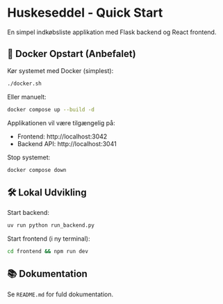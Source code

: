 # Huskeseddel - Quick Start

En simpel indkøbsliste applikation med Flask backend og React frontend.

## 🚀 Docker Opstart (Anbefalet)

Kør systemet med Docker (simplest):

```bash
./docker.sh
```

Eller manuelt:
```bash
docker compose up --build -d
```

Applikationen vil være tilgængelig på:
- Frontend: http://localhost:3042
- Backend API: http://localhost:3041

Stop systemet:
```bash
docker compose down
```

## 🛠️ Lokal Udvikling

Start backend:
```bash
uv run python run_backend.py
```

Start frontend (i ny terminal):
```bash
cd frontend && npm run dev
```

## 📚 Dokumentation

Se `README.md` for fuld dokumentation.